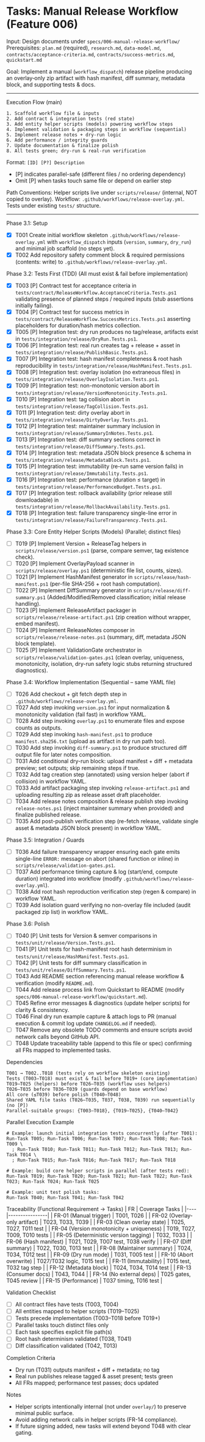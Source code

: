 ﻿# Tasks: Manual Release Workflow (Feature 006)

Input: Design documents under `specs/006-manual-release-workflow/`
Prerequisites: `plan.md` (required), `research.md`, `data-model.md`, `contracts/acceptance-criteria.md`, `contracts/success-metrics.md`, `quickstart.md`

Goal: Implement a manual (`workflow_dispatch`) release pipeline producing an overlay‑only zip artifact with hash manifest, diff summary, metadata block, and supporting tests & docs.

---
Execution Flow (main)
```
1. Scaffold workflow file & inputs
2. Add contract & integration tests (red state)
3. Add entity helper scripts (models) powering workflow steps
4. Implement validation & packaging steps in workflow (sequential)
5. Implement release notes + dry-run logic
6. Add performance / integrity guards
7. Update documentation & finalize polish
8. All tests green; dry-run & real-run verification
```

Format: `[ID] [P?] Description`
 - [P] indicates parallel-safe (different files / no ordering dependency)
 - Omit [P] when tasks touch same file or depend on earlier step

Path Conventions: Helper scripts live under `scripts/release/` (internal, NOT copied to overlay). Workflow: `.github/workflows/release-overlay.yml`. Tests under existing `tests/` structure.

---
Phase 3.1: Setup
- [x] T001 Create initial workflow skeleton `.github/workflows/release-overlay.yml` with `workflow_dispatch` inputs (`version`, `summary`, `dry_run`) and minimal job scaffold (no steps yet).
- [x] T002 Add repository safety comment block & required permissions (contents: write) to `.github/workflows/release-overlay.yml`.

Phase 3.2: Tests First (TDD)  (All must exist & fail before implementation)
- [x] T003 [P] Contract test for acceptance criteria in `tests/contract/ReleaseWorkflow.AcceptanceCriteria.Tests.ps1` validating presence of planned steps / required inputs (stub assertions initially failing).
- [x] T004 [P] Contract test for success metrics in `tests/contract/ReleaseWorkflow.SuccessMetrics.Tests.ps1` asserting placeholders for duration/hash metrics collection.
- [x] T005 [P] Integration test: dry run produces no tag/release, artifacts exist in `tests/integration/release/DryRun.Tests.ps1`.
- [x] T006 [P] Integration test: real run creates tag + release + asset in `tests/integration/release/PublishBasic.Tests.ps1`.
- [x] T007 [P] Integration test: hash manifest completeness & root hash reproducibility in `tests/integration/release/HashManifest.Tests.ps1`.
- [x] T008 [P] Integration test: overlay isolation (no extraneous files) in `tests/integration/release/OverlayIsolation.Tests.ps1`.
- [x] T009 [P] Integration test: non-monotonic version abort in `tests/integration/release/VersionMonotonicity.Tests.ps1`.
- [x] T010 [P] Integration test: tag collision abort in `tests/integration/release/TagCollision.Tests.ps1`.
- [x] T011 [P] Integration test: dirty overlay abort in `tests/integration/release/DirtyOverlay.Tests.ps1`.
- [x] T012 [P] Integration test: maintainer summary inclusion in `tests/integration/release/SummaryInNotes.Tests.ps1`.
- [x] T013 [P] Integration test: diff summary sections correct in `tests/integration/release/DiffSummary.Tests.ps1`.
- [x] T014 [P] Integration test: metadata JSON block presence & schema in `tests/integration/release/MetadataBlock.Tests.ps1`.
- [x] T015 [P] Integration test: immutability (re-run same version fails) in `tests/integration/release/Immutability.Tests.ps1`.
- [x] T016 [P] Integration test: performance (duration ≤ target) in `tests/integration/release/PerformanceBudget.Tests.ps1`.
- [x] T017 [P] Integration test: rollback availability (prior release still downloadable) in `tests/integration/release/RollbackAvailability.Tests.ps1`.
- [x] T018 [P] Integration test: failure transparency single-line error in `tests/integration/release/FailureTransparency.Tests.ps1`.

Phase 3.3: Core Entity Helper Scripts (Models)  (Parallel; distinct files)
- [ ] T019 [P] Implement Version + ReleaseTag helpers in `scripts/release/version.ps1` (parse, compare semver, tag existence check).
- [ ] T020 [P] Implement OverlayPayload scanner in `scripts/release/overlay.ps1` (deterministic file list, counts, sizes).
- [ ] T021 [P] Implement HashManifest generator in `scripts/release/hash-manifest.ps1` (per-file SHA-256 + root hash computation).
- [ ] T022 [P] Implement DiffSummary generator in `scripts/release/diff-summary.ps1` (Added/Modified/Removed classification; initial release handling).
- [ ] T023 [P] Implement ReleaseArtifact packager in `scripts/release/release-artifact.ps1` (zip creation without wrapper, embed manifest).
- [ ] T024 [P] Implement ReleaseNotes composer in `scripts/release/release-notes.ps1` (summary, diff, metadata JSON block template).
- [ ] T025 [P] Implement ValidationGate orchestrator in `scripts/release/validation-gates.ps1` (clean overlay, uniqueness, monotonicity, isolation, dry-run safety logic stubs returning structured diagnostics).

Phase 3.4: Workflow Implementation (Sequential – same YAML file)
- [ ] T026 Add checkout + git fetch depth step in `.github/workflows/release-overlay.yml`.
- [ ] T027 Add step invoking `version.ps1` for input normalization & monotonicity validation (fail fast) in workflow YAML.
- [ ] T028 Add step invoking `overlay.ps1` to enumerate files and expose counts as outputs.
- [ ] T029 Add step invoking `hash-manifest.ps1` to produce `manifest.sha256.txt` (upload as artifact in dry run path too).
- [ ] T030 Add step invoking `diff-summary.ps1` to produce structured diff output file for later notes composition.
- [ ] T031 Add conditional dry-run block: upload manifest + diff + metadata preview; set outputs; skip remaining steps if true.
- [ ] T032 Add tag creation step (annotated) using version helper (abort if collision) in workflow YAML.
- [ ] T033 Add artifact packaging step invoking `release-artifact.ps1` and uploading resulting zip as release asset draft placeholder.
- [ ] T034 Add release notes composition & release publish step invoking `release-notes.ps1` (inject maintainer summary when provided) and finalize published release.
- [ ] T035 Add post-publish verification step (re-fetch release, validate single asset & metadata JSON block present) in workflow YAML.

Phase 3.5: Integration / Guards
- [ ] T036 Add failure transparency wrapper ensuring each gate emits single-line `ERROR:` message on abort (shared function or inline) in `scripts/release/validation-gates.ps1`.
- [ ] T037 Add performance timing capture & log (start/end, compute duration) integrated into workflow (modify `.github/workflows/release-overlay.yml`).
- [ ] T038 Add root hash reproduction verification step (regen & compare) in workflow YAML.
- [ ] T039 Add isolation guard verifying no non-overlay file included (audit packaged zip list) in workflow YAML.

Phase 3.6: Polish
- [ ] T040 [P] Unit tests for Version & semver comparisons in `tests/unit/release/Version.Tests.ps1`.
- [ ] T041 [P] Unit tests for hash-manifest root hash determinism in `tests/unit/release/HashManifest.Tests.ps1`.
- [ ] T042 [P] Unit tests for diff summary classification in `tests/unit/release/DiffSummary.Tests.ps1`.
- [ ] T043 Add README section referencing manual release workflow & verification (modify `README.md`).
- [ ] T044 Add release process link from Quickstart to README (modify `specs/006-manual-release-workflow/quickstart.md`).
- [ ] T045 Refine error messages & diagnostics (update helper scripts) for clarity & consistency.
- [ ] T046 Final dry run example capture & attach logs to PR (manual execution & commit log update `CHANGELOG.md` if needed).
- [ ] T047 Remove any obsolete TODO comments and ensure scripts avoid network calls beyond GitHub API.
- [ ] T048 Update traceability table (append to this file or spec) confirming all FRs mapped to implemented tasks.

Dependencies
```
T001 → T002..T018 (tests rely on workflow skeleton existing)
Tests (T003–T018) must exist & fail before T019+ (core implementation)
T019–T025 (helpers) before T026–T035 (workflow uses helpers)
T026–T035 before T036–T039 (guards depend on base workflow)
All core (≤T039) before polish (T040–T048)
Shared YAML file tasks (T026–T035, T037, T038, T039) run sequentially (no [P])
Parallel-suitable groups: {T003–T018}, {T019–T025}, {T040–T042}
```

Parallel Execution Example
```
# Example: launch initial integration tests concurrently (after T001):
Run-Task T005; Run-Task T006; Run-Task T007; Run-Task T008; Run-Task T009 \
  ; Run-Task T010; Run-Task T011; Run-Task T012; Run-Task T013; Run-Task T014 \
  ; Run-Task T015; Run-Task T016; Run-Task T017; Run-Task T018

# Example: build core helper scripts in parallel (after tests red):
Run-Task T019; Run-Task T020; Run-Task T021; Run-Task T022; Run-Task T023; Run-Task T024; Run-Task T025

# Example: unit test polish tasks:
Run-Task T040; Run-Task T041; Run-Task T042
```

Traceability (Functional Requirement → Tasks)
| FR | Coverage Tasks |
|----|----------------|
| FR-01 (Manual trigger) | T001, T026 |
| FR-02 (Overlay-only artifact) | T023, T033, T039 |
| FR-03 (Clean overlay state) | T025, T027, T011 test |
| FR-04 (Version monotonicity + uniqueness) | T019, T027, T009, T010 tests |
| FR-05 (Deterministic version tagging) | T032, T033 |
| FR-06 (Hash manifest) | T021, T029, T007 test, T038 verify |
| FR-07 (Diff summary) | T022, T030, T013 test |
| FR-08 (Maintainer summary) | T024, T034, T012 test |
| FR-09 (Dry run mode) | T031, T005 test |
| FR-10 (Abort overwrite) | T027/T032 logic, T015 test |
| FR-11 (Immutability) | T015 test, T032 tag step |
| FR-12 (Metadata block) | T024, T034, T014 test |
| FR-13 (Consumer docs) | T043, T044 |
| FR-14 (No external deps) | T025 gates, T045 review |
| FR-15 (Performance) | T037 timing, T016 test |

Validation Checklist
- [ ] All contract files have tests (T003, T004)
- [ ] All entities mapped to helper scripts (T019–T025)
- [ ] Tests precede implementation (T003–T018 before T019+)
- [ ] Parallel tasks touch distinct files only
- [ ] Each task specifies explicit file path(s)
- [ ] Root hash determinism validated (T038, T041)
- [ ] Diff classification validated (T042, T013)

Completion Criteria
- Dry run (T031) outputs manifest + diff + metadata; no tag
- Real run publishes release tagged & asset present; tests green
- All FRs mapped; performance test passes; docs updated

Notes
- Helper scripts intentionally internal (not under `overlay/`) to preserve minimal public surface.
- Avoid adding network calls in helper scripts (FR-14 compliance).
- If future signing added, new tasks will extend beyond T048 with clear gating.

